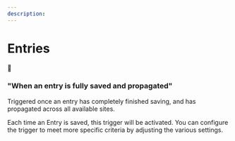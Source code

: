 ```yaml
---
description:
---
```


# Entries

🚩

### "When an entry is fully saved and propagated"

Triggered once an entry has completely finished saving, and has propagated across all available sites.




Each time an Entry is saved, this trigger will be activated. You can configure the trigger to meet more specific criteria by adjusting the various settings.

<img class="dropshadow" src="/images/OLD/triggers/on-entry-save.png" alt="" style="max-width:680px; margin-top:10px">

<!--
## If data has changed

How to detect if something has changed?

<img class="dropshadow" src="/images/OLD/00-fields-changed.png" alt="" style="max-width:400px; margin-top:10px">
-->
